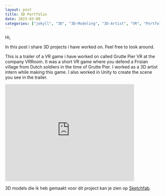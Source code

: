 ```yaml
---
layout: post
title: 3D Portfolio
date: 2023-03-09
categories: ["jekyll", "3D", "3D-Modeling", "3D-Artist", "VR", "Portfolio",]
---
```


Hi,

In this post i share 3D projects i have worked on. Feel free to look around.

This is a trailer of a VR game i have worked on called Grutte Pier VR at the company VRRoom. It was a short VR game where you defend a Frisian village from Dutch soldiers in the time of Grutte Pier. I worked as a 3D artist intern while making this game. I also worked in Unity to create the scene you see in the trailer.
<iframe width="420" height="315" src="https://www.youtube.com/embed/Kzk2odosI4c" frameborder="0" allowfullscreen></iframe>

3D models die ik heb gemaakt voor dit project kan je zien op <a href="https://sketchfab.com/iwankramer" target="_blank" rel="noopener noreferrer">Sketchfab</a>.



